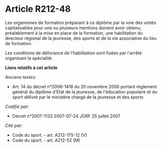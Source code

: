 # Article R212-48

Les organismes de formation préparant à ce diplôme par la voie des unités capitalisables pour une ou plusieurs mentions
doivent avoir obtenu, préalablement à la mise en place de la formation, une habilitation du directeur régional de la
jeunesse, des sports et de la vie associative du lieu de formation.

Les conditions de délivrance de l'habilitation sont fixées par l'arrêté organisant la spécialité.

**Liens relatifs à cet article**

_Anciens textes_:

  - Art. 14 du décret n°2006-1418 du 20 novembre 2006 portant règlement général du diplôme d'Etat de la jeunesse, de l'éducation populaire et du sport délivré par le ministère chargé de la jeunesse et des sports

_Codifié par_:

  - Décret n°2007-1133 2007-07-24 JORF 25 juillet 2007

_Cité par_:

  - Code du sport. - art. A212-175-12 (V)
  - Code du sport. - art. A212-52 (M)
